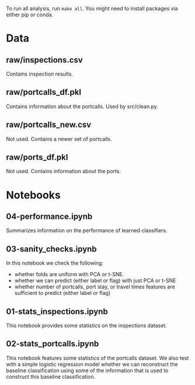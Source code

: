 To run all analysis, run `make all`.
You might need to install packages via either pip or conda.

# Data
## raw/inspections.csv
Contains inspection results.

## raw/portcalls_df.pkl
Contains information about the portcalls. Used by src/clean.py.

## raw/portcalls_new.csv
Not used. Contains a newer set of portcalls.

## raw/ports_df.pkl
Not used. Contains information about the ports.

# Notebooks
## 04-performance.ipynb
Summarizes information on the performance of learned classifiers.

## 03-sanity_checks.ipynb
In this notebook we check the following:
- whether folds are uniform with PCA or t-SNE.
- whether we can predict (either label or flag) with just PCA or t-SNE
- whether number of portcalls, port stay, or travel times features are sufficient to predict (either label or flag)

## 01-stats_inspections.ipynb
This notebook provides some statistics on the inspections dataset.

## 02-stats_portcalls.ipynb
This notebook features some statistics of the portcalls dataset.
We also test with a simple logistic regression model whether we can reconstruct the baseline classification using some of the information that is used to construct this baseline classification.

